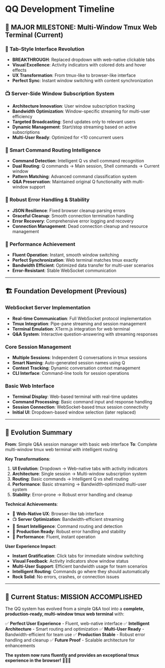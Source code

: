 # QQ Development Timeline

## 🎯 **MAJOR MILESTONE: Multi-Window Tmux Web Terminal** (Current)

### 🎨 **Tab-Style Interface Revolution**
- **BREAKTHROUGH**: Replaced dropdown with web-native clickable tabs
- **Visual Excellence**: Activity indicators with colored dots and hover effects
- **UX Transformation**: From tmux-like to browser-like interface
- **Perfect Sync**: Instant window switching with content synchronization

### 📺 **Server-Side Window Subscription System**
- **Architecture Innovation**: User window subscription tracking
- **Bandwidth Optimization**: Window-specific streaming for multi-user efficiency
- **Targeted Broadcasting**: Send updates only to relevant users
- **Dynamic Management**: Start/stop streaming based on active subscriptions
- **Multi-User Ready**: Optimized for <10 concurrent users

### 🎯 **Smart Command Routing Intelligence**
- **Command Detection**: Intelligent Q vs shell command recognition
- **Dual Routing**: Q commands → Main session, Shell commands → Current window
- **Pattern Matching**: Advanced command classification system
- **Q&A Preservation**: Maintained original Q functionality with multi-window support

### 🔧 **Robust Error Handling & Stability**
- **JSON Resilience**: Fixed browser cleanup parsing errors
- **Graceful Cleanup**: Smooth connection termination handling
- **Error Recovery**: Comprehensive error logging and recovery
- **Connection Management**: Dead connection cleanup and resource management

### 🚀 **Performance Achievement**
- **Fluent Operation**: Instant, smooth window switching
- **Perfect Synchronization**: Web terminal matches tmux exactly
- **Bandwidth Efficient**: Optimized data transfer for multi-user scenarios
- **Error-Resistant**: Stable WebSocket communication

---

## 🏗️ **Foundation Development** (Previous)

### WebSocket Server Implementation
- **Real-time Communication**: Full WebSocket protocol implementation
- **Tmux Integration**: Pipe-pane streaming and session management
- **Terminal Emulation**: XTerm.js integration for web terminal
- **Q&A System**: Interactive question-answering with streaming responses

### Core Session Management
- **Multiple Sessions**: Independent Q conversations in tmux sessions
- **Smart Naming**: Auto-generated session names using Q
- **Context Tracking**: Dynamic conversation context management
- **CLI Interface**: Command-line tools for session operations

### Basic Web Interface
- **Terminal Display**: Web-based terminal with real-time updates
- **Command Processing**: Basic command input and response handling
- **Session Connection**: WebSocket-based tmux session connectivity
- **Initial UI**: Dropdown-based window selection (later replaced)

---

## 🎯 **Evolution Summary**

**From**: Simple Q&A session manager with basic web interface
**To**: Complete multi-window tmux web terminal with intelligent routing

**Key Transformations**:
1. **UI Evolution**: Dropdown → Web-native tabs with activity indicators
2. **Architecture**: Single session → Multi-window subscription system
3. **Routing**: Basic commands → Intelligent Q vs shell routing
4. **Performance**: Basic streaming → Bandwidth-optimized multi-user system
5. **Stability**: Error-prone → Robust error handling and cleanup

**Technical Achievements**:
- 🎨 **Web-Native UX**: Browser-like tab interface
- 📺 **Server Optimization**: Bandwidth-efficient streaming
- 🎯 **Smart Intelligence**: Command routing and detection
- 🔧 **Production Ready**: Robust error handling and stability
- 🚀 **Performance**: Fluent, instant operation

**User Experience Impact**:
- **Instant Gratification**: Click tabs for immediate window switching
- **Visual Feedback**: Activity indicators show window status
- **Multi-User Support**: Efficient bandwidth usage for team scenarios
- **Intelligent Routing**: Commands go where they should automatically
- **Rock Solid**: No errors, crashes, or connection issues

---

## 🎉 **Current Status: MISSION ACCOMPLISHED**

The QQ system has evolved from a simple Q&A tool into a **complete, production-ready, multi-window tmux web terminal** with:

✅ **Perfect User Experience** - Fluent, web-native interface
✅ **Intelligent Architecture** - Smart routing and optimization
✅ **Multi-User Ready** - Bandwidth-efficient for team use
✅ **Production Stable** - Robust error handling and cleanup
✅ **Future Proof** - Scalable architecture for enhancements

**The system now runs fluently and provides an exceptional tmux experience in the browser!** 🎯🚀✨
